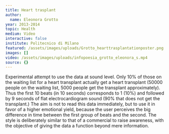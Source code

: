 ```yaml
---
title: Heart trasplant
author:
  name: Eleonora Grotto
year: 2013-2014
topic: Health
medium: Video
interactive: false
institute: Politecnico di Milano
featured: /assets/images/uploads/Grotto_hearttrasplantationposter.png
images: []
video: /assets/images/uploads/infopoesia_grotto_eleonora_s.mp4
source: {}
---
```

Experimental attempt to use the data at sound level. Only 10% of those on the waiting list for a heart transplant actually get a heart transplant (50000 people on the waiting list, 5000 people get the transplant approximately). Thus the first 10 beats (in 10 seconds) corresponds to 1 (10%) and followed by 9 seconds of flat electrocardiogram sound (90% that does not get the transplant.) The aim is not to read this data immediately, but to use it in favor of a higher emotional yield, because the user perceives the big difference in time between the first group of beats and the second. The style is deliberately similar to that of a commercial to raise awareness, with the objective of giving the data a function beyond mere information.
